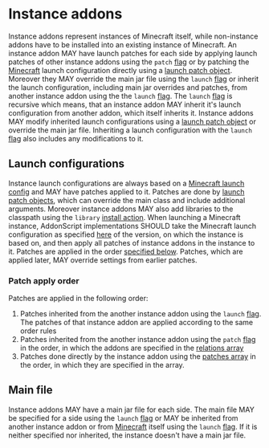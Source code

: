 # Instance addons

Instance addons represent instances of Minecraft itself, while non-instance addons 
have to be installed into an existing instance of Minecraft. An instance addon MAY have
launch patches for each side by applying launch patches of other instance addons using 
the `patch` [flag](flags.md) or by patching the [Minecraft](./minecraft.md)
launch configuration directly using a [launch patch object](../schema/patch.md).
Moreover they MAY override the main jar file using the `launch` [flag](flags.md)
or inherit the launch configuration, including main jar overrides and patches,
from another instance addon using the the `launch` [flag](flags.md).
The `launch` [flag](flags.md) is recursive which means, that an instance addon MAY 
inherit it's launch configuration from another addon, which 
itself inherits it. Instance addons MAY modify inherited launch configurations using a 
[launch patch object](../schema/patch.md) or override the main jar file. Inheriting a 
launch configuration with the `launch` [flag](flags.md) also includes any
modifications to it.

## Launch configurations

Instance launch configurations are always based on a 
[Minecraft launch config](./minecraft.md#launch-configuration) and MAY have patches
applied to it. Patches are done by [launch patch objects](../schema/patch.md), which
can override the main class and include additional arguments. Moreover instance addons MAY also
add libraries to the classpath using the `library` [install action](./install.md#library).
When launching a Minecraft instance, AddonScript implementations SHOULD take the Minecraft
launch configuration as specified [here](./minecraft.md#launch-configuration) of the version,
on which the instance is based on, and then apply all patches of instance addons in the instance
to it. Patches are applied in the order [specified below](#patch-apply-order). Patches, which 
are applied later, MAY override settings from earlier patches.

### Patch apply order

Patches are applied in the following order:

1. Patches inherited from the another instance addon using the `launch` [flag](flags.md). The
   patches of that instance addon are applied according to the same order rules
2. Patches inherited from the another instance addon using the `patch` [flag](flags.md) in the order,
   in which the addons are specified in the [relations array](../schema/manifest.md#relations)
3. Patches done directly by the instance addon using the [patches array](../schema/manifest.md#patches) 
   in the order, in which they are specified in the array.

## Main file

Instance addons MAY have a main jar file for each side. The main file MAY be specified for a side
using the `launch` [flag](flags.md) or MAY be inherited from another instance addon or from
[Minecraft](./minecraft.md) itself using the `launch` [flag](flags.md). If it is neither specified
nor inherited, the instance doesn't have a main jar file.
